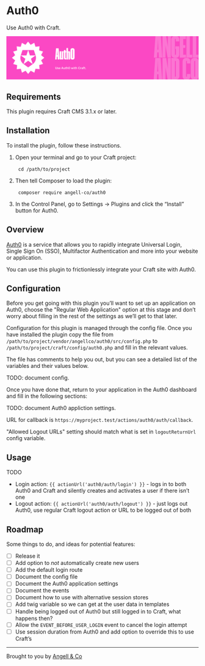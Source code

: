 # Auth0

Use Auth0 with Craft.

![Banner](resources/img/banner.png)

## Requirements

This plugin requires Craft CMS 3.1.x or later.

## Installation

To install the plugin, follow these instructions.

1. Open your terminal and go to your Craft project:

        cd /path/to/project

2. Then tell Composer to load the plugin:

        composer require angell-co/auth0

3. In the Control Panel, go to Settings → Plugins and click the “Install” button for Auth0.

## Overview

[Auth0](https://auth0.com/) is a service that allows you to rapidly integrate Universal Login, Single Sign On (SSO), Multifactor Authentication and more into your website or application.

You can use this plugin to frictionlessly integrate your Craft site with Auth0.

## Configuration

Before you get going with this plugin you’ll want to set up an application on Auth0, choose the "Regular Web Application" option at this stage and don’t worry about filling in the rest of the settings as we’ll get to that later.

Configuration for this plugin is managed through the config file. Once you have installed the plugin copy the file from `/path/to/project/vendor/angellco/auth0/src/config.php` to `/path/to/project/craft/config/auth0.php` and fill in the relevant values.

The file has comments to help you out, but you can see a detailed list of the variables and their values below.

TODO: document config.

Once you have done that, return to your application in the Auth0 dashboard and fill in the following sections:

TODO: document Auth0 appliction settings.

URL for callback is `https://myproject.test/actions/auth0/auth/callback`.

"Allowed Logout URLs" setting should match what is set in `logoutReturnUrl` config variable.

## Usage

TODO

- Login action: `{{ actionUrl('auth0/auth/login') }}` - logs in to both Auth0 and Craft and silently creates and activates a user if there isn’t one 
- Logout action: `{{ actionUrl('auth0/auth/logout') }}` - just logs out Auth0, use regular Craft logout action or URL to be logged out of both

## Roadmap

Some things to do, and ideas for potential features:

- [ ] Release it
- [ ] Add option to _not_ automatically create new users
- [ ] Add the default login route
- [ ] Document the config file
- [ ] Document the Auth0 application settings
- [ ] Document the events
- [ ] Document how to use with alternative session stores
- [ ] Add twig variable so we can get at the user data in templates
- [ ] Handle being logged out of Auth0 but still logged in to Craft, what happens then?
- [ ] Allow the `EVENT_BEFORE_USER_LOGIN` event to cancel the login attempt
- [ ] Use session duration from Auth0 and add option to override this to use Craft’s

--- 

Brought to you by [Angell & Co](https://angell.io)
